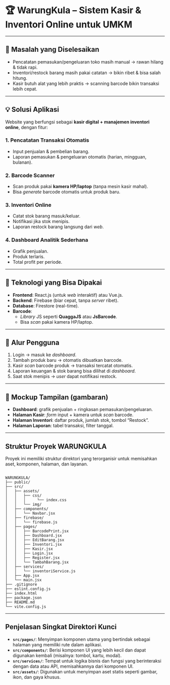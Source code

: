 # 🏆 WarungKula – Sistem Kasir & Inventori Online untuk UMKM
***

## 🎯 Masalah yang Diselesaikan

* Pencatatan pemasukan/pengeluaran toko masih manual → rawan hilang & tidak rapi.
* Inventori/restock barang masih pakai catatan → bikin ribet & bisa salah hitung.
* Kasir butuh alat yang lebih praktis → scanning barcode bikin transaksi lebih cepat.

***

## 💡 Solusi Aplikasi

Website yang berfungsi sebagai **kasir digital + manajemen inventori online**, dengan fitur:

### 1. Pencatatan Transaksi Otomatis

* Input penjualan & pembelian barang.
* Laporan pemasukan & pengeluaran otomatis (harian, mingguan, bulanan).

### 2. Barcode Scanner

* Scan produk pakai **kamera HP/laptop** (tanpa mesin kasir mahal).
* Bisa *generate* barcode otomatis untuk produk baru.

### 3. Inventori Online

* Catat stok barang masuk/keluar.
* Notifikasi jika stok menipis.
* Laporan restock barang langsung dari *web*.

### 4. Dashboard Analitik Sederhana

* Grafik penjualan.
* Produk terlaris.
* Total profit per periode.

***

## 🔧 Teknologi yang Bisa Dipakai

* **Frontend**: React.js (untuk *web* interaktif) atau Vue.js.
* **Backend**: Firebase (biar cepat, tanpa *server* ribet).
* **Database**: Firestore (real-time).
* **Barcode**:
    * *Library* JS seperti **QuaggaJS** atau **JsBarcode**.
    * Bisa *scan* pakai kamera HP/laptop.

***

## 📱 Alur Pengguna

1.  Login → masuk ke *dashboard*.
2.  Tambah produk baru → otomatis dibuatkan barcode.
3.  Kasir *scan* barcode produk → transaksi tercatat otomatis.
4.  Laporan keuangan & stok barang bisa dilihat di *dashboard*.
5.  Saat stok menipis → *user* dapat notifikasi restock.

***

## 🎨 Mockup Tampilan (gambaran)

* **Dashboard**: grafik penjualan + ringkasan pemasukan/pengeluaran.
* **Halaman Kasir**: *form* input + kamera untuk *scan* barcode.
* **Halaman Inventori**: daftar produk, jumlah stok, tombol “Restock”.
* **Halaman Laporan**: tabel transaksi, filter tanggal.

***
## Struktur Proyek WARUNGKULA

Proyek ini memiliki struktur direktori yang terorganisir untuk memisahkan aset, komponen, halaman, dan layanan.

```

WARUNGKULA/
├── public/                  
├── src/                     
│   ├── assets/              
│   │   ├── css/             
│   │   │     └── index.css  
│   │   └── img/             
│   ├── components/          
│   │   └── Navbar.jsx       
│   ├── firebase/            
│   │   └── firebase.js      
│   ├── pages/               
│   │   ├── BarcodePrint.jsx   
│   │   ├── Dashboard.jsx     
│   │   ├── EditBarang.jsx    
│   │   ├── Inventori.jsx     
│   │   ├── Kasir.jsx         
│   │   ├── Login.jsx        
│   │   ├── Register.jsx      
│   │   └── TambahBarang.jsx  
│   ├── services/             
│   │   └── inventoriService.js  
│   ├── App.jsx               
│   └── main.jsx              
├── .gitignore                
├── eslint.config.js          
├── index.html               
├── package.json              
├── README.md                 
└── vite.config.js           

```
***

## Penjelasan Singkat Direktori Kunci

* **`src/pages/`**: Menyimpan komponen utama yang bertindak sebagai halaman yang memiliki rute dalam aplikasi.
* **`src/components/`**: Berisi komponen UI yang lebih kecil dan dapat digunakan kembali (misalnya: tombol, kartu, modal).
* **`src/services/`**: Tempat untuk logika bisnis dan fungsi yang berinteraksi dengan data atau API, memisahkannya dari komponen UI.
* **`src/assets/`**: Digunakan untuk menyimpan aset statis seperti gambar, ikon, dan gaya khusus.